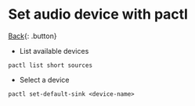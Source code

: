 # Set audio device with pactl

[Back](../index.md#pactl){: .button}

- List available devices

```
pactl list short sources
```

- Select a device

```
pactl set-default-sink <device-name>
```

